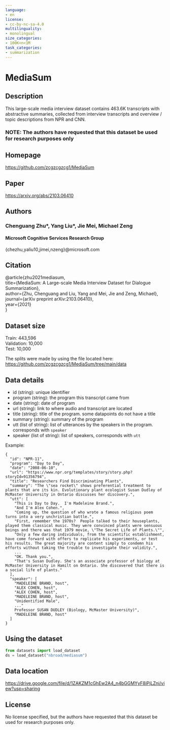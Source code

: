 ```yaml
---
language:
- en
license:
- cc-by-nc-sa-4.0
multilinguality:
- monolingual
size_categories:
- 100K<n<1M
task_categories:
- summarization
---
```

# MediaSum
## Description
This large-scale media interview dataset contains 463.6K transcripts with abstractive summaries, 
collected from interview transcripts and overview / topic descriptions from NPR and CNN.

### **NOTE: The authors have requested that this dataset be used for research purposes only**


## Homepage
https://github.com/zcgzcgzcg1/MediaSum
## Paper
https://arxiv.org/abs/2103.06410
## Authors
### Chenguang Zhu*, Yang Liu*, Jie Mei, Michael Zeng
#### Microsoft Cognitive Services Research Group
{chezhu,yaliu10,jimei,nzeng}@microsoft.com

## Citation

@article{zhu2021mediasum,  
  title={MediaSum: A Large-scale Media Interview Dataset for Dialogue Summarization},  
  author={Zhu, Chenguang and Liu, Yang and Mei, Jie and Zeng, Michael},  
  journal={arXiv preprint arXiv:2103.06410},  
  year={2021}  
}

## Dataset size
Train: 443,596  
Validation: 10,000  
Test: 10,000   

The splits were made by using the file located here: https://github.com/zcgzcgzcg1/MediaSum/tree/main/data

## Data details
- id (string): unique identifier
- program (string): the program this transcript came from
- date (string): date of program
- url (string): link to where audio and transcript are located
- title (string): title of the program. some datapoints do not have a title
- summary (string): summary of the program
- utt (list of string): list of utterances by the speakers in the program. corresponds with `speaker`
- speaker (list of string): list of speakers, corresponds with `utt`


Example:
```
{
  "id": "NPR-11",
  "program": "Day to Day",
  "date": "2008-06-10",
  "url": "https://www.npr.org/templates/story/story.php?storyId=91356794",
  "title": "Researchers Find Discriminating Plants",
  "summary": "The \"sea rocket\" shows preferential treatment to plants that are its kin. Evolutionary plant ecologist Susan Dudley of McMaster University in Ontario discusses her discovery.",
  "utt": [
    "This is Day to Day.  I'm Madeleine Brand.",
    "And I'm Alex Cohen.",
    "Coming up, the question of who wrote a famous religious poem turns into a very unchristian battle.",
    "First, remember the 1970s?  People talked to their houseplants, played them classical music. They were convinced plants were sensuous beings and there was that 1979 movie, \"The Secret Life of Plants.\"",
    "Only a few daring individuals, from the scientific establishment, have come forward with offers to replicate his experiments, or test his results. The great majority are content simply to condemn his efforts without taking the trouble to investigate their validity.",
    ...
    "OK. Thank you.",
    "That's Susan Dudley. She's an associate professor of biology at McMaster University in Hamilt on Ontario. She discovered that there is a social life of plants."
  ],
  "speaker": [
    "MADELEINE BRAND, host",
    "ALEX COHEN, host",
    "ALEX COHEN, host",
    "MADELEINE BRAND, host",
    "Unidentified Male",    
    ..."
    Professor SUSAN DUDLEY (Biology, McMaster University)",
    "MADELEINE BRAND, host"
  ]
}
  ```
## Using the dataset
```python
from datasets import load_dataset
ds = load_dataset("nbroad/mediasum")
```
## Data location
https://drive.google.com/file/d/1ZAKZM1cGhEw2A4_n4bGGMYyF8iPjLZni/view?usp=sharing

## License
No license specified, but the authors have requested that this dataset be used for research purposes only.